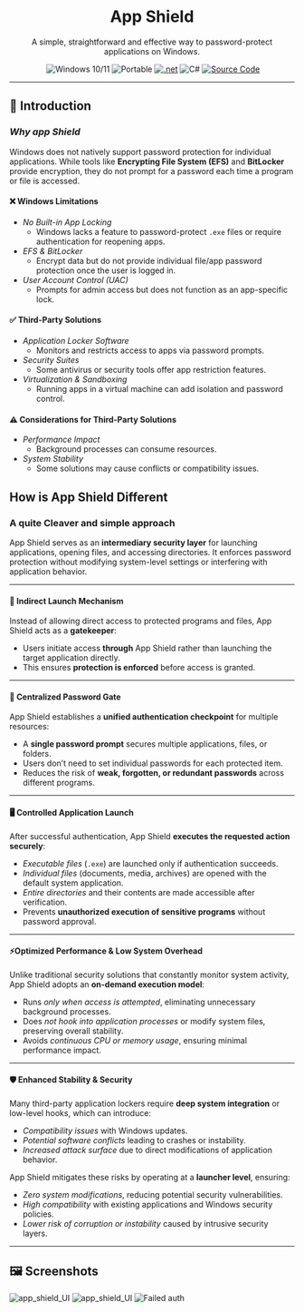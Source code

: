  
<h1 align="center">App Shield</h1>

<p align="center"> A simple, straightforward and effective way to password-protect applications on Windows.</p>
<p align="center">
  <a href='https://github.com/adrnjn/App-shield-/blob/main/LICENSE' target="_blank"><img alt='' src='https://img.shields.io/badge/license_-MIT-100000?style=plastic&logo=&logoColor=807979&labelColor=E0EAE2&color=C2ED07'/></a>
  <img src="https://img.shields.io/badge/windows-10%2F11-blue?color=cyan" alt="Windows 10/11">
  <img src="https://img.shields.io/badge/PORTABLE-orange?style=flat&color=21af90" alt="Portable">
  <a href='https://github.com/shivamkapasia0' target="_blank"><img alt='.net' src='https://img.shields.io/badge/.NET_core-100000?style=plastic&logo=.net&logoColor=807979&labelColor=F7F8FD&color=12CAB4'/></a>
  <img src="https://img.shields.io/badge/-100000?style=flat&logo=c#&logoColor=1AD6F7&labelColor=F4F4F4&color=27B30F" alt="C#">
  <a href="https://github.com/adrnjn/App-shield-/blob/main/MainWindow.xaml.cs" target="_blank">
    <img src="https://img.shields.io/badge/Source-available_-100000?style=plastic&logo=&logoColor=1AD6F7&labelColor=383838&color=D33A0F" alt="Source Code">
  </a>
</p>

***
## 📌 Introduction

### ***Why app Shield***

Windows does not natively support password protection for individual applications. While tools like **Encrypting File System (EFS)** and **BitLocker** provide encryption, they do not prompt for a password each time a program or file is accessed.  

#### ❌ Windows Limitations
- *No Built-in App Locking* 
  - Windows lacks a feature to password-protect `.exe` files or require authentication for reopening apps.  
- *EFS & BitLocker* 
  - Encrypt data but do not provide individual file/app password protection once the user is logged in.  
- *User Account Control (UAC)* 
  - Prompts for admin access but does not function as an app-specific lock.  

#### ✅ Third-Party Solutions  
- *Application Locker Software*  
  - Monitors and restricts access to apps via password prompts.  
- *Security Suites*  
  - Some antivirus or security tools offer app restriction features.  
- *Virtualization & Sandboxing*
  - Running apps in a virtual machine can add isolation and password control.  

#### ⚠️ Considerations for Third-Party Solutions  
- *Performance Impact*  
  - Background processes can consume resources.  
- *System Stability*  
  - Some solutions may cause conflicts or compatibility issues.  

## How is App Shield Different

### A quite Cleaver and simple approach 
App Shield serves as an **intermediary security layer** for launching applications, opening files, and accessing directories. It enforces password protection without modifying system-level settings or interfering with application behavior.  

---

#### 🚀 Indirect Launch Mechanism 
Instead of allowing direct access to protected programs and files, App Shield acts as a **gatekeeper**:  
- Users initiate access **through** App Shield rather than launching the target application directly.  
- This ensures **protection is enforced** before access is granted.  

---

#### 🔑 Centralized Password Gate
App Shield establishes a **unified authentication checkpoint** for multiple resources:  
- A **single password prompt** secures multiple applications, files, or folders.  
- Users don’t need to set individual passwords for each protected item.  
- Reduces the risk of **weak, forgotten, or redundant passwords** across different programs.  

---

#### 🖥️ Controlled Application Launch
After successful authentication, App Shield **executes the requested action securely**:  
- *Executable files* (`.exe`) are launched only if authentication succeeds.  
- *Individual files* (documents, media, archives) are opened with the default system application.  
- *Entire directories* and their contents are made accessible after verification.  
- Prevents **unauthorized execution of sensitive programs** without password approval.  

---

#### ⚡Optimized Performance & Low System Overhead 
Unlike traditional security solutions that constantly monitor system activity, App Shield adopts an **on-demand execution model**:  
- Runs *only when access is attempted*, eliminating unnecessary background processes.  
- Does *not hook into application processes* or modify system files, preserving overall stability.  
- Avoids *continuous CPU or memory usage*, ensuring minimal performance impact.  

---

#### 🛡️ Enhanced Stability & Security  
Many third-party application lockers require **deep system integration** or low-level hooks, which can introduce:  
- *Compatibility issues* with Windows updates.  
- *Potential software conflicts* leading to crashes or instability.  
- *Increased attack surface* due to direct modifications of application behavior.  

App Shield mitigates these risks by operating at a **launcher level**, ensuring:  
- *Zero system modifications*, reducing potential security vulnerabilities.  
- *High compatibility* with existing applications and Windows security policies.  
- *Lower risk of corruption or instability* caused by intrusive security layers.  

---  









 





## 🖼 Screenshots

<img src="https://i.imgur.com/KKAL92I.png" alt="app_shield_UI">
<img src="https://i.imgur.com/BKO7oD5.png" alt="app_shield_UI">
<img src="https://i.imgur.com/Hbc0IRD.png" alt="Failed auth">




